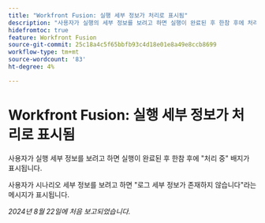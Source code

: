 ```yaml
---
title: "Workfront Fusion: 실행 세부 정보가 처리로 표시됨"
description: "사용자가 실행의 세부 정보를 보려고 하면 실행이 완료된 후 한참 후에 처리 배지가 표시됩니다."
hidefromtoc: true
feature: Workfront Fusion
source-git-commit: 25c18a4c5f65bbfb93c4d18e01e8a49e8ccb8699
workflow-type: tm+mt
source-wordcount: '83'
ht-degree: 4%

---
```



# Workfront Fusion: 실행 세부 정보가 처리로 표시됨

사용자가 실행 세부 정보를 보려고 하면 실행이 완료된 후 한참 후에 &quot;처리 중&quot; 배지가 표시됩니다.

사용자가 시나리오 세부 정보를 보려고 하면 &quot;로그 세부 정보가 존재하지 않습니다&quot;라는 메시지가 표시됩니다.

_2024년 8월 22일에 처음 보고되었습니다._

